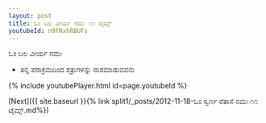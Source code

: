```yaml
---
layout: post
title: ಓಂ ಬಲ ವೀರ್ಯ ನಮಃ ೧೧ ಟೈಮ್ಸ್
youtubeId: n9fRxhRBUFs
---
```

 
 
 ಓಂ ಬಲ ವೀರ್ಯ ನಮಃ  
 
 -  ತನ್ನ ಪರಾಕ್ರಮದಿಂದ ಶತ್ರುಗಳನ್ನು ನಾಶಮಾಡುವವನು 
 
  
 
  
 
 
 
 
 
 


{% include youtubePlayer.html id=page.youtubeId %}
 
[Next]({{ site.baseurl }}{% link  split1/_posts/2012-11-18-ಓಂ ಸ್ವರ್ಣ ರೆತಾಸೆ ನಮಃ ೧೧ ಟೈಮ್ಸ್.md%})
 
